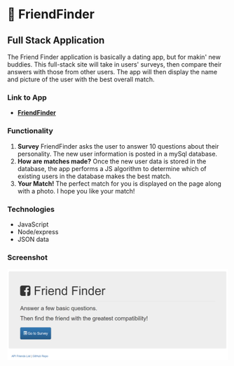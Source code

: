 # :busts_in_silhouette: FriendFinder
## Full Stack Application

The Friend Finder application is basically a dating app, but for makin' new buddies. This full-stack site will take in users' surveys, then compare their answers with those from other users. The app will then display the name and picture of the user with the best overall match.

### Link to App
* <strong>[FriendFinder](https://ancient-reef-11912.herokuapp.com/)</strong>

### Functionality
  1. <strong>Survey</strong> FriendFinder asks the user to answer 10 questions about their personality.  The new user information is posted in a mySql database.  
  2. <strong>How are matches made?</strong> Once the new user data is stored in the database, the app performs a JS algorithm to determine which of existing users in the database makes the best match.  
  3. <strong>Your Match!</strong> The perfect match for you is displayed on the page along with a photo.  I hope you like your match!

### Technologies
* JavaScript
* Node/express
* JSON data

### Screenshot
![Full Size](app/public/images/ss.png)




